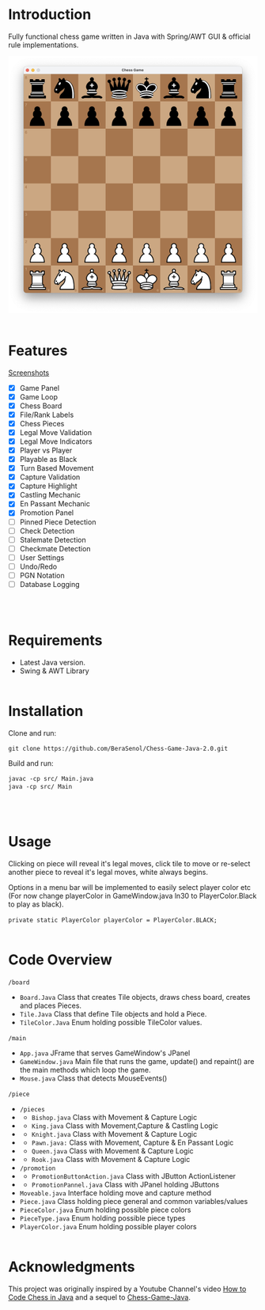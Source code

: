 # Introduction

Fully functional chess game written in Java with Spring/AWT GUI & official rule implementations.

![Chess_Screenshot](https://github.com/BeraSenol/Chess-Game-Java-2.0/blob/main/res/readme/chess-board-pieces.png)
<br/>
<br/>

# Features

[Screenshots](https://github.com/BeraSenol/Chess-Game-Java-2.0b/wiki/Screenshots#features)

- [x] Game Panel
- [x] Game Loop
- [x] Chess Board
- [x] File/Rank Labels
- [x] Chess Pieces
- [x] Legal Move Validation
- [x] Legal Move Indicators
- [x] Player vs Player
- [x] Playable as Black
- [x] Turn Based Movement
- [x] Capture Validation
- [x] Capture Highlight
- [x] Castling Mechanic
- [x] En Passant Mechanic
- [x] Promotion Panel
- [ ] Pinned Piece Detection
- [ ] Check Detection
- [ ] Stalemate Detection
- [ ] Checkmate Detection
- [ ] User Settings
- [ ] Undo/Redo
- [ ] PGN Notation
- [ ] Database Logging
<br/>
<br/>

# Requirements

- Latest Java version.
- Swing & AWT Library
  <br/>
  <br/>

# Installation

Clone and run:

```
git clone https://github.com/BeraSenol/Chess-Game-Java-2.0.git
```

Build and run:

```
javac -cp src/ Main.java
java -cp src/ Main
```

<br/>
<br/>

# Usage

Clicking on piece will reveal it's legal moves, click tile to move or re-select another piece to reveal it's legal moves, white always begins.

Options in a menu bar will be implemented to easily select player color etc (For now change playerColor in GameWindow.java ln30 to PlayerColor.Black to play as black).

`private static PlayerColor playerColor = PlayerColor.BLACK;`
<br/>
<br/>

# Code Overview

`/board`

- `Board.Java` Class that creates Tile objects, draws chess board, creates and places Pieces.
- `Tile.Java` Class that define Tile objects and hold a Piece.
- `TileColor.Java` Enum holding possible TileColor values.

`/main`

- `App.java` JFrame that serves GameWindow's JPanel
- `GameWindow.java` Main file that runs the game, update() and repaint() are the main methods which loop the game.
- `Mouse.java` Class that detects MouseEvents()

`/piece`

- `/pieces`
- - `Bishop.java` Class with Movement & Capture Logic
- - `King.java` Class with Movement,Capture & Castling Logic
- - `Knight.java` Class with Movement & Capture Logic
- - `Pawn.java:` Class with Movement, Capture & En Passant Logic
- - `Queen.java` Class with Movement & Capture Logic
- - `Rook.java` Class with Movement & Capture Logic
- `/promotion`
- - `PromotionButtonAction.java` Class with JButton ActionListener
- - `PromotionPannel.java` Class with JPanel holding JButtons
- `Moveable.java` Interface holding move and capture method
- `Piece.java` Class holding piece general and common variables/values
- `PieceColor.java` Enum holding possible piece colors
- `PieceType.java` Enum holding possible piece types
- `PlayerColor.java` Enum holding possible player colors
  <br/>
  <br/>

# Acknowledgments

This project was originally inspired by a Youtube Channel's video [How to Code Chess in Java](https://www.youtube.com/watch?v=jzCxywhTAUI&t=6148s) and a sequel to [Chess-Game-Java](https://github.com/BeraSenol/Chess-Game-Java).
